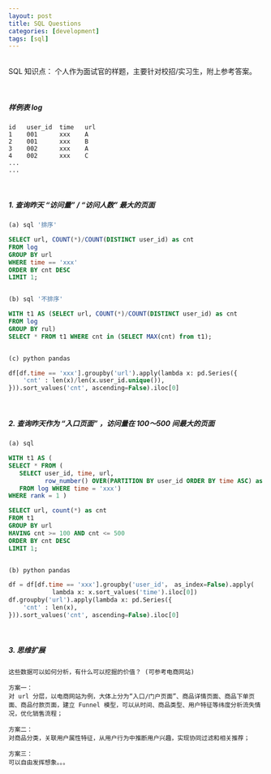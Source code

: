 ```yaml
---
layout: post
title: SQL Questions
categories: [development]
tags: [sql]
---
```


<br>SQL 知识点： 个人作为面试官的样题，主要针对校招/实习生，附上参考答案。

<br>

##### 样例表 log

```
id   user_id  time   url
1    001      xxx    A
2    001      xxx    B
3    002      xxx    A
4    002      xxx    C
...
...

```

<br>

##### 1. 查询昨天 “访问量” / “访问人数” 最大的页面

```sql
(a) sql '排序'

SELECT url, COUNT(*)/COUNT(DISTINCT user_id) as cnt
FROM log
GROUP BY url
WHERE time == 'xxx'
ORDER BY cnt DESC
LIMIT 1;


(b) sql '不排序'

WITH t1 AS (SELECT url, COUNT(*)/COUNT(DISTINCT user_id) as cnt
FROM log
GROUP BY rul)
SELECT * FROM t1 WHERE cnt in (SELECT MAX(cnt) from t1);


(c) python pandas

df[df.time == 'xxx'].groupby('url').apply(lambda x: pd.Series({
    'cnt' : len(x)/len(x.user_id.unique()),
})).sort_values('cnt', ascending=False).iloc[0]

```

<br>

##### 2. 查询昨天作为 “入口页面” ，访问量在 100～500 间最大的页面

```sql
(a) sql

WITH t1 AS (
SELECT * FROM (
   SELECT user_id, time, url, 
          row_number() OVER(PARTITION BY user_id ORDER BY time ASC) as rank
   FROM log WHERE time = 'xxx')
WHERE rank = 1 )

SELECT url, count(*) as cnt
FROM t1
GROUP BY url
HAVING cnt >= 100 AND cnt <= 500
ORDER BY cnt DESC
LIMIT 1;


(b) python pandas

df = df[df.time == 'xxx'].groupby('user_id'， as_index=False).apply(
  			lambda x: x.sort_values('time').iloc[0])
df.groupby('url').apply(lambda x: pd.Series({
    'cnt' : len(x),
})).sort_values('cnt', ascending=False).iloc[0]

```

<br>

##### 3. 思维扩展

```
这些数据可以如何分析，有什么可以挖掘的价值？ (可参考电商网站)

方案一：
对 url 分层，以电商网站为例，大体上分为“入口/门户页面”、商品详情页面、商品下单页面、商品付款页面，建立 Funnel 模型，可以从时间、商品类型、用户特征等纬度分析流失情况，优化销售流程；

方案二：
对商品分类，关联用户属性特征，从用户行为中推断用户兴趣，实现协同过滤和相关推荐；

方案三：
可以自由发挥想象。。。

```



<br>



<br>
<br>


